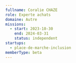 ```yaml
---
fullname: Coralie CHAZE
role: Experte achats
domaine: Autre
missions:
  - start: 2023-10-30
    end: 2024-03-31
    status: independent
startups:
  - place-de-marche-inclusion
memberType: beta
---
```


